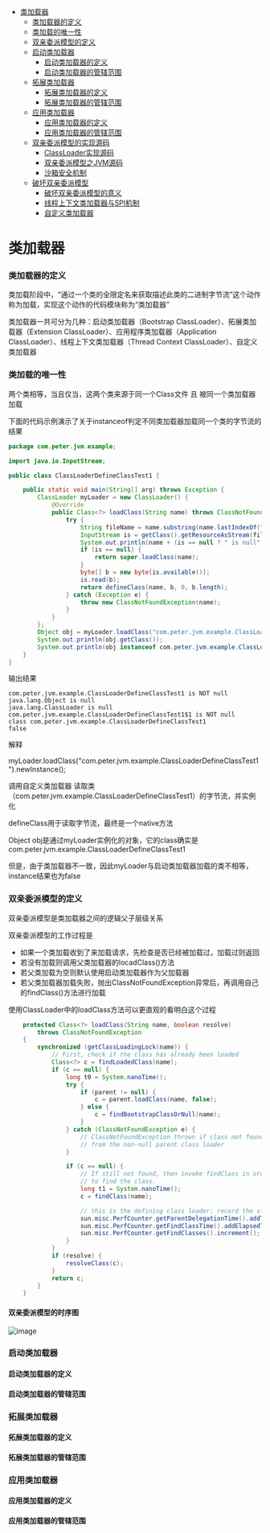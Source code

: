 - [类加载器](#类加载器)
  - [类加载器的定义](#类加载器的定义)
  - [类加载的唯一性](#类加载的唯一性)
  - [双亲委派模型的定义](#双亲委派模型的定义)
  - [启动类加载器](#启动类加载器)
    - [启动类加载器的定义](#启动类加载器的定义)
    - [启动类加载器的管辖范围](#启动类加载器的管辖范围)
  - [拓展类加载器](#拓展类加载器)
    - [拓展类加载器的定义](#拓展类加载器的定义)
    - [拓展类加载器的管辖范围](#拓展类加载器的管辖范围)
  - [应用类加载器](#应用类加载器)
    - [应用类加载器的定义](#应用类加载器的定义)
    - [应用类加载器的管辖范围](#应用类加载器的管辖范围)
  - [双亲委派模型的实现源码](#双亲委派模型的实现源码)
    - [ClassLoader实现源码](#ClassLoader实现源码)
    - [双亲委派模型之JVM源码](#双亲委派模型之JVM源码)
    - [沙箱安全机制](#沙箱安全机制)
  - [破坏双亲委派模型](#破坏双亲委派模型)
    - [破坏双亲委派模型的意义](#破坏双亲委派模型的意义)
    - [线程上下文类加载器与SPI机制](#线程上下文类加载器与SPI机制)
    - [自定义类加载器](#自定义类加载器)
    
# 类加载器

### 类加载器的定义

类加载阶段中，“通过一个类的全限定名来获取描述此类的二进制字节流”这个动作称为加载，实现这个动作的代码模块称为“类加载器”

类加载器一共可分为几种：启动类加载器（Bootstrap ClassLoader）、拓展类加载器（Extension ClassLoader）、应用程序类加载器（Application ClassLoader）、线程上下文类加载器（Thread Context ClassLoader）、自定义类加载器

### 类加载的唯一性

两个类相等，当且仅当，这两个类来源于同一个Class文件 且 被同一个类加载器加载

下面的代码示例演示了关于instanceof判定不同类加载器加载同一个类的字节流的结果

```java
package com.peter.jvm.example;

import java.io.InputStream;

public class ClassLoaderDefineClassTest1 {

    public static void main(String[] arg) throws Exception {
        ClassLoader myLoader = new ClassLoader() {
            @Override
            public Class<?> loadClass(String name) throws ClassNotFoundException {
                try {
                    String fileName = name.substring(name.lastIndexOf(".") + 1) + ".class";
                    InputStream is = getClass().getResourceAsStream(fileName);
                    System.out.println(name + (is == null ? " is null" : " is NOT null"));
                    if (is == null) {
                        return super.loadClass(name);
                    }
                    byte[] b = new byte[is.available()];
                    is.read(b);
                    return defineClass(name, b, 0, b.length);
                } catch (Exception e) {
                    throw new ClassNotFoundException(name);
                }
            }
        };
        Object obj = myLoader.loadClass("com.peter.jvm.example.ClassLoaderDefineClassTest1").newInstance();
        System.out.println(obj.getClass());
        System.out.println(obj instanceof com.peter.jvm.example.ClassLoaderDefineClassTest1);
    }
}
```

输出结果
```
com.peter.jvm.example.ClassLoaderDefineClassTest1 is NOT null
java.lang.Object is null
java.lang.ClassLoader is null
com.peter.jvm.example.ClassLoaderDefineClassTest1$1 is NOT null
class com.peter.jvm.example.ClassLoaderDefineClassTest1
false
```

解释

myLoader.loadClass("com.peter.jvm.example.ClassLoaderDefineClassTest1").newInstance();

调用自定义类加载器 读取类（com.peter.jvm.example.ClassLoaderDefineClassTest1）的字节流，并实例化

defineClass用于读取字节流，最终是一个native方法

Object obj是通过myLoader实例化的对象，它的class确实是com.peter.jvm.example.ClassLoaderDefineClassTest1

但是，由于类加载器不一致，因此myLoader与启动类加载器加载的类不相等，instance结果也为false

### 双亲委派模型的定义

双亲委派模型是类加载器之间的逻辑父子层级关系

双亲委派模型的工作过程是
- 如果一个类加载收到了来加载请求，先检查是否已经被加载过，加载过则返回
- 若没有加载则调用父类加载器的locadClass()方法
- 若父类加载为空则默认使用启动类加载器作为父加载器
- 若父类加载器加载失败，抛出ClassNotFoundException异常后，再调用自己的findClass()方法进行加载

使用ClassLoader中的loadClass方法可以更直观的看明白这个过程
```java
    protected Class<?> loadClass(String name, boolean resolve)
        throws ClassNotFoundException
    {
        synchronized (getClassLoadingLock(name)) {
            // First, check if the class has already been loaded
            Class<?> c = findLoadedClass(name);
            if (c == null) {
                long t0 = System.nanoTime();
                try {
                    if (parent != null) {
                        c = parent.loadClass(name, false);
                    } else {
                        c = findBootstrapClassOrNull(name);
                    }
                } catch (ClassNotFoundException e) {
                    // ClassNotFoundException thrown if class not found
                    // from the non-null parent class loader
                }

                if (c == null) {
                    // If still not found, then invoke findClass in order
                    // to find the class.
                    long t1 = System.nanoTime();
                    c = findClass(name);

                    // this is the defining class loader; record the stats
                    sun.misc.PerfCounter.getParentDelegationTime().addTime(t1 - t0);
                    sun.misc.PerfCounter.getFindClassTime().addElapsedTimeFrom(t1);
                    sun.misc.PerfCounter.getFindClasses().increment();
                }
            }
            if (resolve) {
                resolveClass(c);
            }
            return c;
        }
    }
```

#### 双亲委派模型的时序图

![image](https://camo.githubusercontent.com/66b56028009831b2d3c4b87bf7530fadf8277606/68747470733a2f2f63646e2e6e6c61726b2e636f6d2f79757175652f302f323032302f706e672f323137393831352f313539363138303137353132392d31303161373435312d363462382d346436612d386165392d3439663931356636646633342e706e67)

### 启动类加载器

#### 启动类加载器的定义

#### 启动类加载器的管辖范围

### 拓展类加载器

#### 拓展类加载器的定义

#### 拓展类加载器的管辖范围

### 应用类加载器

#### 应用类加载器的定义

#### 应用类加载器的管辖范围
